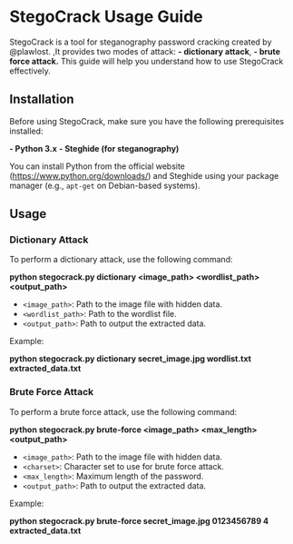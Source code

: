 # StegoCrack Usage Guide

StegoCrack is a tool for steganography password cracking created by @plawlost. ,It provides two modes of attack: 
**- dictionary attack**,
**- brute force attack.**
This guide will help you understand how to use StegoCrack effectively.

## Installation

Before using StegoCrack, make sure you have the following prerequisites installed:

**- Python 3.x**
**- Steghide (for steganography)**

You can install Python from the official website (https://www.python.org/downloads/) and Steghide using your package manager (e.g., `apt-get` on Debian-based systems).

## Usage


### Dictionary Attack

To perform a dictionary attack, use the following command:

**python stegocrack.py dictionary <image_path> <wordlist_path> <output_path>**

- `<image_path>`: Path to the image file with hidden data.
- `<wordlist_path>`: Path to the wordlist file.
- `<output_path>`: Path to output the extracted data.

Example:

**python stegocrack.py dictionary secret_image.jpg wordlist.txt extracted_data.txt**


### Brute Force Attack

To perform a brute force attack, use the following command:

**python stegocrack.py brute-force <image_path> <charset> <max_length> <output_path>**

- `<image_path>`: Path to the image file with hidden data.
- `<charset>`: Character set to use for brute force attack.
- `<max_length>`: Maximum length of the password.
- `<output_path>`: Path to output the extracted data.

Example:

**python stegocrack.py brute-force secret_image.jpg 0123456789 4 extracted_data.txt**
